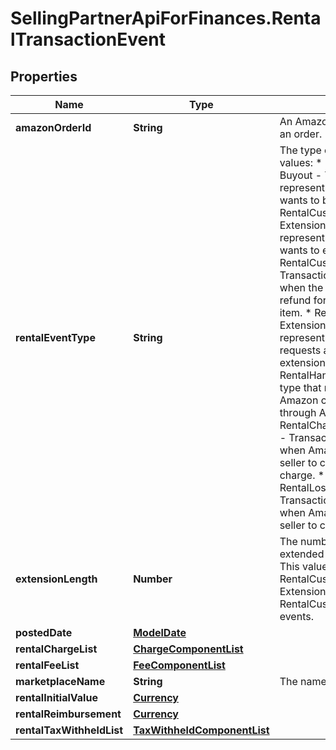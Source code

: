 # SellingPartnerApiForFinances.RentalTransactionEvent

## Properties
Name | Type | Description | Notes
------------ | ------------- | ------------- | -------------
**amazonOrderId** | **String** | An Amazon-defined identifier for an order. | [optional] 
**rentalEventType** | **String** | The type of rental event.  Possible values:  * RentalCustomerPayment-Buyout - Transaction type that represents when the customer wants to buy out a rented item.  * RentalCustomerPayment-Extension - Transaction type that represents when the customer wants to extend the rental period.  * RentalCustomerRefund-Buyout - Transaction type that represents when the customer requests a refund for the buyout of the rented item.  * RentalCustomerRefund-Extension - Transaction type that represents when the customer requests a refund over the extension on the rented item.  * RentalHandlingFee - Transaction type that represents the fee that Amazon charges sellers who rent through Amazon.  * RentalChargeFailureReimbursement - Transaction type that represents when Amazon sends money to the seller to compensate for a failed charge.  * RentalLostItemReimbursement - Transaction type that represents when Amazon sends money to the seller to compensate for a lost item. | [optional] 
**extensionLength** | **Number** | The number of days that the buyer extended an already rented item. This value is only returned for RentalCustomerPayment-Extension and RentalCustomerRefund-Extension events. | [optional] 
**postedDate** | [**ModelDate**](ModelDate.md) |  | [optional] 
**rentalChargeList** | [**ChargeComponentList**](ChargeComponentList.md) |  | [optional] 
**rentalFeeList** | [**FeeComponentList**](FeeComponentList.md) |  | [optional] 
**marketplaceName** | **String** | The name of the marketplace. | [optional] 
**rentalInitialValue** | [**Currency**](Currency.md) |  | [optional] 
**rentalReimbursement** | [**Currency**](Currency.md) |  | [optional] 
**rentalTaxWithheldList** | [**TaxWithheldComponentList**](TaxWithheldComponentList.md) |  | [optional] 

